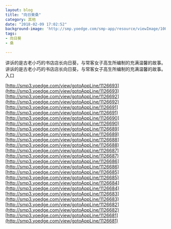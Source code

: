 ```yaml
---
layout: blog
title: "向日葵桑"
category: 其他
date: "2018-02-09 17:02:52"
background-image: 'http://smp.yoedge.com/smp-app/resource/viewImage/1001795appline.png'
tags:
- 向日葵
- 桑

---
```

讲诉的是古老小巧的书店店长向日葵，与常客女子高生所编制的充满温馨的故事。
讲诉的是古老小巧的书店店长向日葵，与常客女子高生所编制的充满温馨的故事。
入口

[http://smp3.yoedge.com/view/gotoAppLine/1126693](http://smp3.yoedge.com/view/gotoAppLine/1126693)
[http://smp3.yoedge.com/view/gotoAppLine/1126692](http://smp3.yoedge.com/view/gotoAppLine/1126692)
[http://smp3.yoedge.com/view/gotoAppLine/1126691](http://smp3.yoedge.com/view/gotoAppLine/1126691)
[http://smp3.yoedge.com/view/gotoAppLine/1126690](http://smp3.yoedge.com/view/gotoAppLine/1126690)
[http://smp3.yoedge.com/view/gotoAppLine/1126689](http://smp3.yoedge.com/view/gotoAppLine/1126689)
[http://smp3.yoedge.com/view/gotoAppLine/1126688](http://smp3.yoedge.com/view/gotoAppLine/1126688)
[http://smp3.yoedge.com/view/gotoAppLine/1126687](http://smp3.yoedge.com/view/gotoAppLine/1126687)
[http://smp3.yoedge.com/view/gotoAppLine/1126686](http://smp3.yoedge.com/view/gotoAppLine/1126686)
[http://smp3.yoedge.com/view/gotoAppLine/1126685](http://smp3.yoedge.com/view/gotoAppLine/1126685)
[http://smp3.yoedge.com/view/gotoAppLine/1126684](http://smp3.yoedge.com/view/gotoAppLine/1126684)
[http://smp3.yoedge.com/view/gotoAppLine/1126683](http://smp3.yoedge.com/view/gotoAppLine/1126683)
[http://smp3.yoedge.com/view/gotoAppLine/1126682](http://smp3.yoedge.com/view/gotoAppLine/1126682)
[http://smp3.yoedge.com/view/gotoAppLine/1126681](http://smp3.yoedge.com/view/gotoAppLine/1126681)

        
